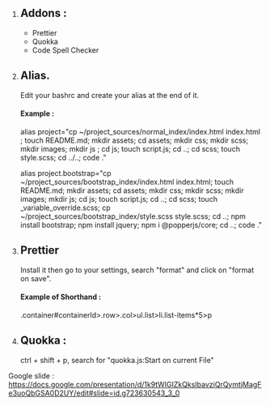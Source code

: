 1. ## Addons :

   - Prettier
   - Quokka
   - Code Spell Checker

2. ## Alias.

   Edit your bashrc and create your alias at the end of it.

   #### Example :

   alias project="cp ~/project_sources/normal_index/index.html index.html ; touch README.md; mkdir assets; cd assets; mkdir css; mkdir scss; mkdir images; mkdir js ; cd js; touch script.js; cd ..; cd scss; touch style.scss; cd ../..; code ."

   alias project.bootstrap="cp ~/project_sources/bootstrap_index/index.html index.html; touch README.md; mkdir assets; cd assets; mkdir css; mkdir scss; mkdir images; mkdir js; cd js; touch script.js; cd ..; cd scss; touch \_variable_override.scss; cp ~/project_sources/bootstrap_index/style.scss style.scss; cd ..; npm install bootstrap; npm install jquery; npm i @popperjs/core; cd ..; code ."

3. ## Prettier

   Install it then go to your settings, search "format" and click on "format on save".

   #### Example of Shorthand :

   .container#containerId>.row>.col>ul.list>li.list-items\*5>p

4. ## Quokka :

   ctrl + shift + p, search for "quokka.js:Start on current File"

Google slide : https://docs.google.com/presentation/d/1k9tWIGIZkQksIbavziQrQymtjMagFe3uoQbGSA0D2UY/edit#slide=id.g723630543_3_0
